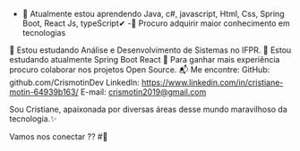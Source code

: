 
- 🌱 Atualmente estou aprendendo Java, c#, javascript, Html, Css, Spring Boot, React Js, typeScript✔
-👯 Procuro adquirir maior conhecimento em tecnologias

🔭 Estou estudando Análise e Desenvolvimento de Sistemas no IFPR.
🌱 Estou estudando atualmente Spring Boot React 
👯 Para ganhar mais experiência procuro colaborar nos projetos Open Source.
📬 Me encontre:
GitHub: github.com/CrismotinDev
LinkedIn: https://www.linkedin.com/in/cristiane-motin-64939b163/
E-mail: crismotin2019@gmail.com

Sou Cristiane, apaixonada por diversas áreas desse mundo maravilhoso da tecnologia.✨


Vamos nos conectar ?? #🙌

